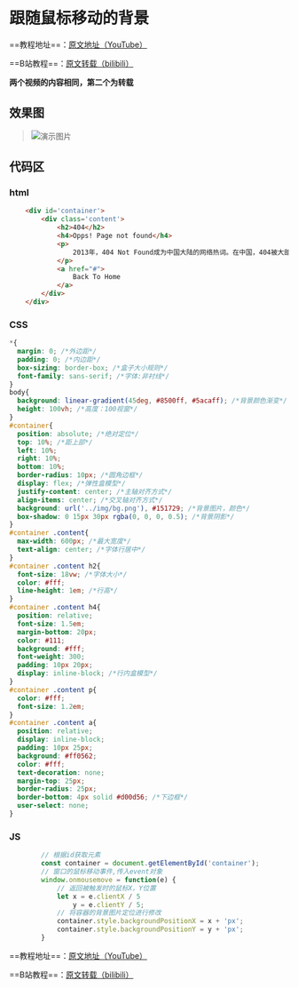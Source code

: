 # 跟随鼠标移动的背景
==教程地址==：[原文地址（YouTube）](https://youtu.be/PbKOX2tkHlI)

==B站教程==：[原文转载（bilibili）](https://www.bilibili.com/video/av84716592)

**两个视频的内容相同，第二个为转载**

## 效果图
>![演示图片](演示.gif)

## 代码区

### html
```html
    <div id='container'>
        <div class='content'>
            <h2>404</h2>
            <h4>Opps! Page not found</h4>
            <p>
                2013年，404 Not Found成为中国大陆的网络热词。在中国，404被大部分网民普遍用作网站被防火长城屏蔽的代名词。而事实上，由于防火长城一般的封锁方法是向连接两端的计算机发送RST（Reset）数据包干扰两者间正常的TCP连接，被防火长城屏蔽的网站无法回复任何HTTP状态码，最常见的错误信息是“连接已被重置”。
            </p>
            <a href="#">
                Back To Home
            </a>
        </div>
    </div>
```
### CSS
```css
*{
  margin: 0; /*外边距*/
  padding: 0; /*内边距*/
  box-sizing: border-box; /*盒子大小规则*/
  font-family: sans-serif; /*字体:非衬线*/
}
body{
  background: linear-gradient(45deg, #8500ff, #5acaff); /*背景颜色渐变*/
  height: 100vh; /*高度：100视窗*/
}
#container{
  position: absolute; /*绝对定位*/
  top: 10%; /*距上部*/
  left: 10%;
  right: 10%;
  bottom: 10%;
  border-radius: 10px; /*圆角边框*/
  display: flex; /*弹性盒模型*/
  justify-content: center; /*主轴对齐方式*/
  align-items: center; /*交叉轴对齐方式*/
  background: url('../img/bg.png'), #151729; /*背景图片，颜色*/
  box-shadow: 0 15px 30px rgba(0, 0, 0, 0.5); /*背景阴影*/
}
#container .content{ 
  max-width: 600px; /*最大宽度*/
  text-align: center; /*字体行居中*/
}
#container .content h2{
  font-size: 18vw; /*字体大小*/
  color: #fff;
  line-height: 1em; /*行高*/
}
#container .content h4{
  position: relative;
  font-size: 1.5em;
  margin-bottom: 20px;
  color: #111;
  background: #fff;
  font-weight: 300;
  padding: 10px 20px;
  display: inline-block; /*行内盒模型*/
}
#container .content p{
  color: #fff;
  font-size: 1.2em;
}
#container .content a{
  position: relative;
  display: inline-block;
  padding: 10px 25px;
  background: #ff0562;
  color: #fff;
  text-decoration: none;
  margin-top: 25px;
  border-radius: 25px;
  border-bottom: 4px solid #d00d56; /*下边框*/
  user-select: none;
}
```
### JS
```javascript
        // 根据id获取元素
        const container = document.getElementById('container');
        // 窗口的鼠标移动事件,传入event对象
        window.onmousemove = function(e) {
            // 返回被触发时的鼠标X，Y位置
            let x = e.clientX / 5 
                y = e.clientY / 5;
            // 将容器的背景图片定位进行修改
            container.style.backgroundPositionX = x + 'px';
            container.style.backgroundPositionY = y + 'px';
        }
```
==教程地址==：[原文地址（YouTube）](https://youtu.be/PbKOX2tkHlI)

==B站教程==：[原文转载（bilibili）](https://www.bilibili.com/video/av84716592)